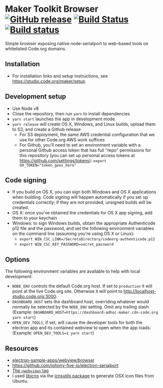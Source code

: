 # Maker Toolkit Browser [![GitHub release](https://img.shields.io/github/release/code-dot-org/browser.svg)](https://github.com/code-dot-org/browser/releases/latest) [![Build Status](https://travis-ci.org/code-dot-org/browser.svg?branch=master)](https://travis-ci.org/code-dot-org/browser) [![Build status](https://ci.appveyor.com/api/projects/status/s05fruj5b0hibar6?svg=true)](https://ci.appveyor.com/project/islemaster/browser)

Simple browser exposing native node-serialport to web-based tools on whitelisted Code.org domains.

## Installation

- For installation links and setup instructions, see https://studio.code.org/maker/setup

## Development setup

- Use Node v8
- Close the repository, then run `yarn` to install dependencies
- `yarn start` launches the app in development mode.
- `yarn release` will create OS X, Windows, and Linux builds, upload them to S3, and create a Github release
  - For S3 deployment, the same AWS credential configuration that we use for other Code.org AWS work suffices
  - For Github, you'll need to set an environment variable with a personal Github access token that has full "repo" permissions for this repository (you can set up personal access tokens at https://github.com/settings/tokens): `export GH_TOKEN="token_goes_here"`

## Code signing

- If you build on OS X, you can sign both Windows and OS X applications when building. Code signing will happen automatically if you set up credentials correctly; if they are not provided, unsigned builds will be created.
- OS X: once you've obtained the credentials for OS X app signing, add them to your keychain
- Windows: to sign Windows builds, obtain the appropriate Authenticode p12 file and the password, and set the following environment variables on the command line (assuming you're using OS X or Linux):
  - `export WIN_CSC_LINK=/SecretsDirectory/codeorg-authenticode.p12`
  - `export WIN_CSC_KEY_PASSWORD=secret_password`

## Options
The following environment variables are available to help with local development:

- `NODE_ENV` controls the default Code.org host.
  If set to `production` it will point at the live Code.org site.
  Otherwise it will point to http://localhost-studio.code.org:3000.
- `DASHBOARD_HOST` sets the dashboard host, overriding whatever would normally
  be selected by the `NODE_ENV` setting.  Omit any trailing slash.
  (Example: `DASHBOARD_HOST=https://dashboard-adhoc-maker.cdn-code.org yarn start`)
- `OPEN_DEV_TOOLS`, if set, will cause the developer tools for both the electron
  app and its contained webview to open when the app loads.
  (Example: `OPEN_DEV_TOOLS=1 yarn start`)

## Resources

- [electron-sample-apps/webview/browser](https://github.com/hokein/electron-sample-apps/tree/master/webview/browser)
- https://github.com/johnny-five-io/electron-serialport
- [The `<webview>` tag](https://electron.atom.io/docs/api/webview-tag/)
- I used [libicns](http://icns.sourceforge.net/) via the [icnsutils package](https://packages.debian.org/stretch/icnsutils) to generate OSX icon files from Ubuntu.
